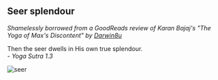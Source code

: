 <!-- title: Seer of Splendour  -->

## Seer splendour
_Shamelessly borrowed from a GoodReads  review of Karan Bajaj's "The Yoga of Max's Discontent" by [Darwin8u](https://www.goodreads.com/review/show/1663360942)_

Then the seer dwells in His own true splendour.  
_- Yoga Sutra 1.3_

![seer](https://files.gitter.im/581c97cbd73408ce4f339dc2/Tb8U/19400262._SY540_.jpg)
